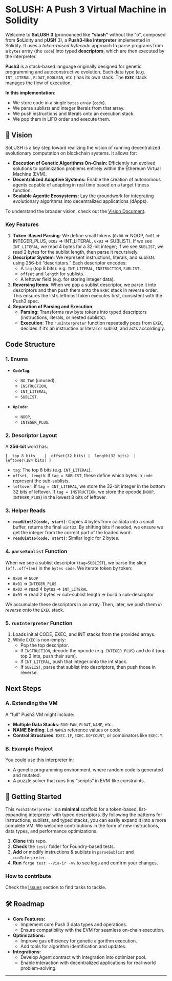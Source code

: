 # **SoLUSH**: A Push 3 Virtual Machine in Solidity

Welcome to **SoLUSH 3** (pronounced like **"slush"** without the "o", composed from **S**o**L**idity and p**USH** 3), a **Push3-like interpreter** implemented in Solidity. It uses a _token-based bytecode_ approach to parse programs from a `bytes` array (the `code`) into typed **descriptors**, which are then executed by the interpreter.

**Push3** is a stack-based language originally designed for genetic programming and autoconstructive evolution. Each data type (e.g. `INT_LITERAL`, `FLOAT`, `BOOLEAN`, etc.) has its own stack. The **`EXEC`** stack manages the flow of execution.

**In this implementation**:
- We store code in a single `bytes` array (`code`).
- We parse sublists and integer literals from that array.
- We push instructions and literals onto an execution stack.
- We pop them in LIFO order and execute them.

## 🌟 Vision

SoLUSH is a key step toward realizing the vision of running decentralized evolutionary computation on blockchain systems. It allows for:

- **Execution of Genetic Algorithms On-Chain:** Efficiently run evolved solutions to optimization problems entirely within the Ethereum Virtual Machine (EVM).
- **Decentralized Adaptive Systems:** Enable the creation of autonomous agents capable of adapting in real time based on a target fitness function.
- **Scalable Agentic Ecosystems:** Lay the groundwork for integrating evolutionary algorithms into decentralized applications (dApps).

To understand the broader vision, check out the [Vision Document](vision.md).

### Key Features

1. **Token-Based Parsing**: We define small tokens (`0x00` => NOOP, `0x01` => INTEGER_PLUS, `0x02` => INT_LITERAL, `0x03` => SUBLIST). If we see `INT_LITERAL`, we read 4 bytes for a 32-bit integer; if we see `SUBLIST`, we read 2 bytes for the sublist length, then parse it recursively.
2. **Descriptor System**: We represent instructions, literals, and sublists using 256-bit “descriptors.” Each descriptor encodes:
   - A `tag` (top 8 bits): e.g. `INT_LITERAL`, `INSTRUCTION`, `SUBLIST`.
   - `offset` and `length` for sublists.
   - A leftover field (e.g. for storing integer data).
3. **Reversing Items**: When we pop a sublist descriptor, we parse it into descriptors and then push them onto the `EXEC` stack in reverse order. This ensures the list’s leftmost token executes first, consistent with the Push3 spec.
4. **Separation of Parsing and Execution**: 
   - **Parsing**: Transforms raw byte tokens into typed descriptors (instructions, literals, or nested sublists).
   - **Execution**: The `runInterpreter` function repeatedly pops from `EXEC`, decides if it’s an instruction or literal or sublist, and acts accordingly.

## Code Structure

### 1. **Enums**

- **`CodeTag`**: 
  - `NO_TAG` (unused), 
  - `INSTRUCTION`, 
  - `INT_LITERAL`, 
  - `SUBLIST`.

- **`OpCode`**:  
  - `NOOP`, 
  - `INTEGER_PLUS`.

### 2. **Descriptor Layout**

A **256-bit** word has:
```
[  top 8 bits    |  offset(32 bits) |  length(32 bits)  |  leftover(184 bits) ]
```
- `tag`: The top 8 bits (e.g. `INT_LITERAL`).
- `offset, length`: If `tag = SUBLIST`, these define which bytes in `code` represent the sub-sublists.
- `leftover`: If `tag = INT_LITERAL`, we store the 32-bit integer in the bottom 32 bits of leftover. If `tag = INSTRUCTION`, we store the opcode (`NOOP`, `INTEGER_PLUS`) in the lowest 8 bits of leftover.

### 3. **Helper Reads**

- **`readUint32(code, start)`**: Copies 4 bytes from calldata into a small buffer, returns the final `uint32`. By shifting bits if needed, we ensure we get the integer from the correct part of the loaded word.
- **`readUint16(code, start)`**: Similar logic for 2 bytes.

### 4. **`parseSublist` Function**

When we see a sublist descriptor (`tag=SUBLIST`), we parse the slice `[off..off+len]` in the `bytes code`. We iterate token by token:
- `0x00` => `NOOP`
- `0x01` => `INTEGER_PLUS`
- `0x02` => read 4 bytes => `INT_LITERAL`
- `0x03` => read 2 bytes => sub-sublist length => build a sub-descriptor

We accumulate these descriptors in an array. Then, later, we push them _in reverse_ onto the `EXEC` stack.

### 5. **`runInterpreter` Function**

1. Loads initial CODE, EXEC, and INT stacks from the provided arrays.
2. While `EXEC` is non-empty:
   - Pop the top descriptor.
   - If `INSTRUCTION`, decode the opcode (e.g. `INTEGER_PLUS`) and do it (pop top 2 ints, push their sum).
   - If `INT_LITERAL`, push that integer onto the int stack.
   - If `SUBLIST`, parse that sublist into descriptors, then push those in reverse.



## Next Steps

### A. Extending the VM

A “full” Push3 VM might include:
- **Multiple Data Stacks**: `BOOLEAN`, `FLOAT`, `NAME`, etc.  
- **NAME Binding**: Let `NAME`s reference values or code.  
- **Control Structures**: `EXEC.IF`, `EXEC.DO*COUNT`, or combinators like `EXEC.Y`.

### B. Example Project

You could use this interpreter in:
- A genetic programming environment, where random code is generated and mutated.
- A puzzle solver that runs tiny “scripts” in EVM-like constraints.

## 🚀 Getting Started

This `Push3Interpreter` is a **minimal** scaffold for a token-based, list-expanding interpreter with typed descriptors. By following the patterns for instructions, sublists, and typed stacks, you can easily expand it into a more complete VM. We welcome contributions in the form of new instructions, data types, and performance optimizations.

1. **Clone** this repo.  
2. **Check** the `test/` folder for Foundry-based tests.  
3. **Add** or modify instructions & sublists in `parseSublist` and `runInterpreter`.  
4. **Run** `forge test --via-ir -vv` to see logs and confirm your changes.


### How to contribute

Check the [Issues](../../../issues) section to find tasks to tackle.

## 🛠️ Roadmap

- **Core Features:**
  - Implement core Push 3 data types and operations.
  - Ensure compatibility with the EVM for seamless on-chain execution.
- **Optimizations:**
  - Improve gas efficiency for genetic algorithm execution.
  - Add tools for algorithm identification and updates.
- **Integrations:**
  - Develop Agent contract with integration into optimizer pool.
  - Enable interaction with decentralized applications for real-world problem-solving.

---
